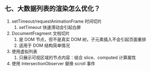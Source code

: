 <!--
 * @Author       : JK
 * @Date         : 2023-05-12 11:21:19
 * @LastEditors  : JK
 * @LastEditTime : 2023-05-12 11:21:20
 * @FilePath     : /docs/面试记录/1、大数据列表渲染的优化.md
 * @Description  : 
 * Copyright 2023 OBKoro1, All Rights Reserved. 
 * 2023-05-12 11:21:19
-->
## 七、大数据列表的渲染怎么优化？

1. setTimeout/requestAnimationFrame 时间切片
   1. setTimeout 快速滑动会引起白屏
2. DocumentFragment 文档切片
   1. 是 DOM 节点，但不是真实 DOM 树，子元素插入不会引起页面重排
   2. 适用于 DOM 结构简单情况
3. 使用虚拟列表
   1. 只展示可视区域的节点内容：结合 slice、computed 计算属性
4. 使用 IntersectionObserver 替换 scroll 事件
